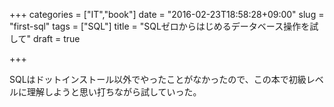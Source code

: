 +++
categories = ["IT","book"]
date = "2016-02-23T18:58:28+09:00"
slug = "first-sql"
tags = ["SQL"]
title = "SQLゼロからはじめるデータベース操作を試して"
draft = true

+++

SQLはドットインストール以外でやったことがなかったので、この本で初級レベルに理解しようと思い打ちながら試していった。
